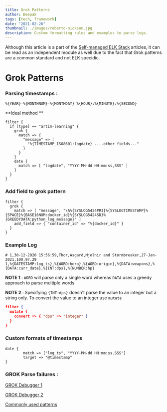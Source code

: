```yaml
---
title: Grok Patterns
author: Deepak
tags: [tech, framework]
date: "2021-02-26"
thumbnail: ./images/roberto-nickson.jpg
description: Custom formatting rules and examples to parse logs.
---
```


Although this article is a part of the [Self-managed ELK Stack](https://www.deepakgouda.com/Self-managed-ELK-Stack) articles, it can be read as an independent module as well due to the fact that Grok patterns are a common standard and not ELK specidic.

# Grok Patterns

### Parsing timestamps :
```
%{YEAR}-%{MONTHNUM}-%{MONTHDAY} %{HOUR}:%{MINUTE}:%{SECOND}
```
**Ideal method **
```config
filter {
  if [type] == "artim-learning" {
    grok {
      match => {
        "message" => [
          "%{TIMESTAMP_ISO8601:logdate} ....other fields..."
        }
      }
    }
    date {
      match => [ "logdate", "YYYY-MM-dd HH:mm:ss,SSS" ]
    }
  }
}
```

### Add field to grok pattern
```config
filter {
  grok {
    match => [ "message", "\A%{SYSLOG5424PRI}%{SYSLOGTIMESTAMP}%{SPACE}%{BASE16NUM:docker_id}%{SYSLOG5424SD}%{GREEDYDATA:python_log_message}" ]
    add_field => { "container_id" => "%{docker_id}" }    
  }  
}
```

### Example Log
```config
# 1,30-12-2020 15:56:59,Thor,Asgard,Mjolnir and Stormbreaker,27-Jan-2021,100,97.29
1,%{DATESTAMP:log_ts},%{WORD:hero},%{WORD:origin},%{DATA:weapons},%{DATA:curr_date},%{INT:dps},%{NUMBER:hp}
```
**NOTE 1** : `WORD` will parse only a single word whereas `DATA` uses a greedy approach to parse multiple words

**NOTE 2** : Specifying `{INT:dps}` doesn't parse the value to an integer but a string only. To convert the value to an integer use `mutate`
```json
filter {
  mutate {
    convert => { "dps" => "integer" }
  }
}
```

### Custom formats of timestamps
```config
date {
		match => ["log_ts", "YYYY-MM-dd HH:mm:ss.SSS"]
		target => "@timestamp"
}
```

### GROK Parse failures : 
[GROK Debugger 1](http://localhost:5601/app/kibana#/dev_tools/grokdebugger)

[GROK Debugger 2](https://grokdebug.herokuapp.com/)

[Commonly used patterns](https://github.com/logstash-plugins/logstash-patterns-core/blob/master/patterns/grok-patterns)